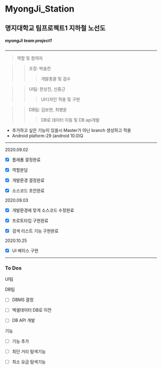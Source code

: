 # MyongJi_Station
## 명지대학교 팀프로젝트1 지하철 노선도 
##### myongJi team project1
<hr/>

>역할 및 참여자

>>조장: 박솔찬   
>>>개발총괄 및 검수   

>>UI팀: 한상진, 신중근   
>>>UI디자인 적용 및 구현   

>>DB팀: 김보현, 최병윤   
>>>DB로 데이터 이동 및 DB api개발   

- 추가하고 싶은 기능이 있을시 Master가 아닌 branch 생성하고 적용
- Android plaform-29 (android 10.0)Q
<hr/>       

2020.09.02  
- [x] 플래폼 결정완료 
- [x] 역할분담 
- [x] 개발환경 결정완료 
- [x] 소스코드 초안완료 


2020.09.03  
- [x] 개발환경에 맞게 소스코드 수정완료
- [x] 프로토타입 구현완료
- [x] 검색 리스트 기능 구현완료


2020.10.25 
- [x] UI 베이스 구현
<hr/>


### To Dos

UI팀


DB팀
- [ ] DBMS 결정
- [ ] 엑셀데이터 DB로 이전
- [ ] DB API 개발


기능
- [ ] 기능 추가
- [ ] 최단 거리 탐색기능
- [ ] 최소 요금 탐색기능


